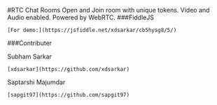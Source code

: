 #RTC Chat Rooms
Open and Join room with unique tokens. Video and Audio enabled. Powered by WebRTC.
###FiddleJS
```
[For demo:](https://jsfiddle.net/xdsarkar/cb5hysg8/5/)
```
###Contributer

Subham Sarkar
```
[xdsarkar](https://github.com/xdsarkar)
```
Saptarshi Majumdar
```
[sapgit97](https://github.com/sapgit97)
```
